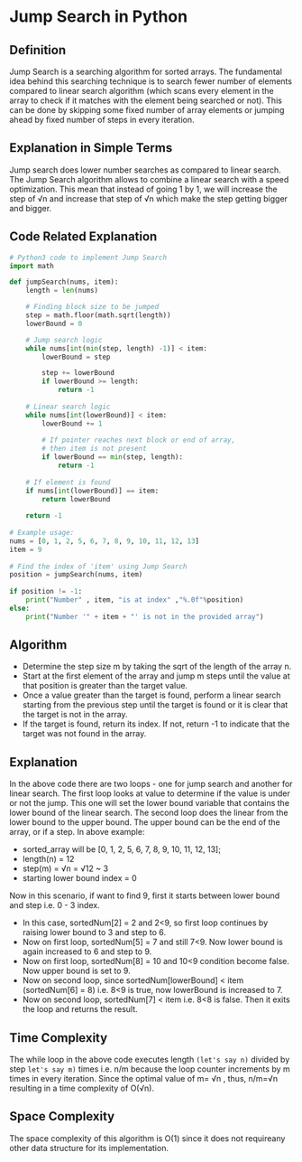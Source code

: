 # Jump Search in Python

## Definition
Jump Search is a searching algorithm for sorted arrays. The fundamental idea behind this searching technique is to search fewer number of elements compared to linear search algorithm (which scans every element in the array to check if it matches with the element being searched or not). This can be done by skipping some fixed number of array elements or jumping ahead by fixed number of steps in every iteration.

## Explanation in Simple Terms
Jump search does lower number searches as compared to linear search. The Jump Search algorithm allows to combine a linear search with a speed optimization. This mean that instead of going 1 by 1, we will increase the step of √n and increase that step of √n which make the step getting bigger and bigger.

## Code Related Explanation

```python
# Python3 code to implement Jump Search
import math

def jumpSearch(nums, item):
    length = len(nums)

    # Finding block size to be jumped
    step = math.floor(math.sqrt(length))
    lowerBound = 0

    # Jump search logic
    while nums[int(min(step, length) -1)] < item:
        lowerBound = step

        step += lowerBound
        if lowerBound >= length:
            return -1
     
    # Linear search logic
    while nums[int(lowerBound)] < item:
        lowerBound += 1
         
        # If pointer reaches next block or end of array, 
        # then item is not present
        if lowerBound == min(step, length):
            return -1
     
    # If element is found
    if nums[int(lowerBound)] == item:
        return lowerBound
     
    return -1
 
# Example usage:
nums = [0, 1, 2, 5, 6, 7, 8, 9, 10, 11, 12, 13]
item = 9
 
# Find the index of 'item' using Jump Search
position = jumpSearch(nums, item)
 
if position != -1:
    print("Number" , item, "is at index" ,"%.0f"%position)
else:
    print("Number '" + item + "' is not in the provided array")
```
## Algorithm
- Determine the step size m by taking the sqrt of the length of the array n.
- Start at the first element of the array and jump m steps until the value at that position is greater than the target value.
- Once a value greater than the target is found, perform a linear search starting from the previous step until the target is found or it is clear that the target is not in the array.
- If the target is found, return its index. If not, return -1 to indicate that the target was not found in the array. 

## Explanation

In the above code there are two loops - one for jump search and another for linear search. The first loop looks at value to determine if the value is under or not the jump. This one will set the lower bound variable that contains the lower bound of the linear search. The second loop does the linear from the lower bound to the upper bound. The upper bound can be the end of the array, or if a step.
In above example:
- sorted_array will be [0, 1, 2, 5, 6, 7, 8, 9, 10, 11, 12, 13];
- length(n) = 12
- step(m) = √n = √12 ~ 3
- starting lower bound index = 0

Now in this scenario, if want to find 9, first it starts between lower bound and step i.e. 0 - 3 index. 
- In this case, sortedNum[2] = 2 and 2<9, so first loop continues by raising lower bound to 3 and step to 6.
- Now on first loop, sortedNum[5] = 7 and still 7<9. Now lower bound is again increased to 6 and step to 9.
- Now on first loop, sortedNum[8] = 10 and 10<9 condition become false. Now upper bound is set to 9.
- Now on second loop, since sortedNum[lowerBound] < item (sortedNum[6] = 8) i.e. 8<9 is true, now lowerBound is increased to 7.
- Now on second loop, sortedNum[7] < item i.e. 8<8 is false. Then it exits the loop and returns the result.

## Time Complexity

The while loop in the above code executes length `(let's say n)` divided by step `let's say m)` times i.e. n/m because the loop counter increments by m times in every iteration. Since the optimal value of m= √n , thus, n/m=√n resulting in a time complexity of O(√n).

## Space Complexity

The space complexity of this algorithm is O(1) since it does not requireany other data structure for its implementation.
